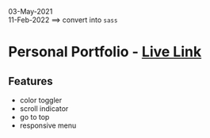 03-May-2021 <br/>
11-Feb-2022 ==> convert into `sass`

# Personal Portfolio - [Live Link](https://portfolio-of-taiseen.netlify.app)

## Features
- color toggler
- scroll indicator 
- go to top 
- responsive menu